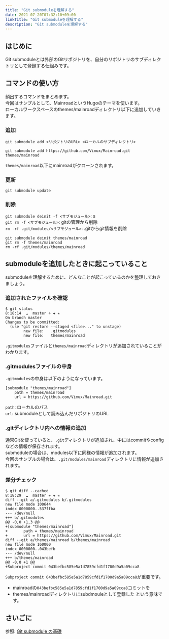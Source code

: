```yaml
---
title: "Git submoduleを理解する"
date: 2021-07-20T07:32:10+09:00
linkTitle: "Git submoduleを理解する"
description: "Git submoduleを理解する"
---
```


## はじめに
Git submoduleとは外部のGitリポジトリを、自分のリポジトリのサブディレクトリとして登録する仕組みです。

## コマンドの使い方
頻出するコマンドをまとめます。  
今回はサンプルとして、MainroadというHugoのテーマを使います。  
ローカルワークスペースのthemes/mainroadディレクトリ以下に追加していきます。  

### 追加
`git submodule add <リポジトリのURL> <ローカルのサブディレクトリ>`

```
git submodule add https://github.com/Vimux/Mainroad.git themes/mainroad
```

`themes/mainroad`以下にmainroadがクローンされます。  

### 更新
`git submodule update`

### 削除
`git submodule deinit -f <サブモジュール>`: s  
`git rm -f <サブモジュール>`: gitの管理から削除  
`rm -rf .git/modules/<サブモジュール>`: .gitからgit情報を削除  

```
git submodule deinit themes/mainroad
git rm -f themes/mainroad
rm -rf .git/modules/themes/mainroad
```

## submoduleを追加したときに起こっていること
submoduleを理解するために、どんなことが起こっているのかを整理しておきましょう。

### 追加されたファイルを確認
```
$ git status                                                                          8:18:14  ☁  master ☂ ✚ ✭
On branch master
Changes to be committed:
  (use "git restore --staged <file>..." to unstage)
        new file:   .gitmodules
        new file:   themes/mainroad
```

`.gitmodules`ファイルと`themes/mainroad`ディレクトリが追加されていることがわかります。  

### .gitmodulesファイルの中身
`.gitmodules`の中身は以下のようになっています。  

```
[submodule "themes/mainroad"]
	path = themes/mainroad
	url = https://github.com/Vimux/Mainroad.git
```

`path`: ローカルのパス  
`url`: submoduleとして読み込んだリポジトリのURL  

### .gitディレクトリ内への情報の追加
通常Gitを使っていると、`.git`ディレクトリが追加され、中にはcommitやconfigなどの情報が保存されます。  
submoduleの場合は、modules以下に同様の情報が追加されます。  
今回のサンプルの場合は、`.git/modules/mainroad`ディレクトリに情報が追加されます。  

### 差分チェック
```
$ git diff --cached                                                                   8:18:29  ☁  master ☂ ✚ ✭
diff --git a/.gitmodules b/.gitmodules
new file mode 100644
index 0000000..537ffba
--- /dev/null
+++ b/.gitmodules
@@ -0,0 +1,3 @@
+[submodule "themes/mainroad"]
+       path = themes/mainroad
+       url = https://github.com/Vimux/Mainroad.git
diff --git a/themes/mainroad b/themes/mainroad
new file mode 160000
index 0000000..043befb
--- /dev/null
+++ b/themes/mainroad
@@ -0,0 +1 @@
+Subproject commit 043befbc585e5a1d7859cfd1f1700d9a5a09cca8
```

`Subproject commit 043befbc585e5a1d7859cfd1f1700d9a5a09cca8`が重要です。  
- mainroadの`043befbc585e5a1d7859cfd1f1700d9a5a09cca8`コミットを
- themes/mainroadディレクトリにsubdmouleとして登録した
という意味です。

## さいごに
参照: [Git submodule の基礎](https://qiita.com/sotarok/items/0d525e568a6088f6f6bb)